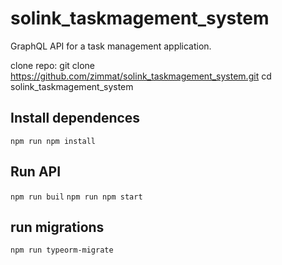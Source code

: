 # solink_taskmagement_system
 GraphQL API for a task management application. 


clone repo: git clone https://github.com/zimmat/solink_taskmagement_system.git
cd solink_taskmagement_system

## Install dependences 
`npm run npm install`
## Run API
`npm run buil`
`npm run npm start`

## run migrations
`npm run typeorm-migrate`
